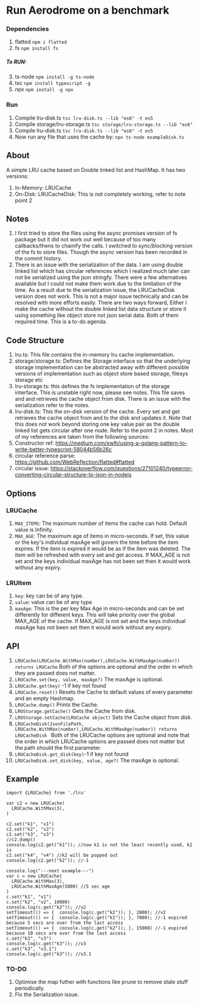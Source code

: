 # Run Aerodrome on a benchmark
### Dependencies
1.  flatted
	`npm i flatted`
2. fs
	`npm install fs`
##### To RUN:
3. ts-node
`npm install -g ts-node`
4. tsc
`npm install typescript -g`
5. npx
 `npm install -g npx`

### Run
1. Compile lru-disk.ts
`tsc lru-disk.ts --lib "es6" -t es5`
2. Compile storage/lru-storage.ts
`tsc storage/lru-storage.ts --lib "es6" `
3. Compile lru-disk.ts
`tsc lru-disk.ts --lib "es6" -t es5 `
4. Now run any file that uses the cache by:
 ` npx ts-node exampleDisk.ts `
## About
A simple LRU cache based on Double linked list and HashMap. It has two versions:
1. In-Memory: LRUCache
2. On-Disk: LRUCacheDisk: This is not completely working, refer to note point 2
## Notes
1. I first tried to store the files using the async promises version of fs package but it did not work out well because of too many callbacks/thens to chainify the calls. I switched to sync/blocking version of the fs to store files. Though the async version has been recorded in the commit history.
2.  There is an issue with the serialization of the data. I am using double linked list which has circular references which I realized much later can not be serialized using the json stringfy. There were a few alternatives available but I could not make them work due to the limitation of the time. As a result due to the serialization issue, the LRUCacheDisk version does not work. This is not a major issue technically and can be resolved with more efforts easily.  There are two ways forward, Either i make the cache without the double linked list data structure or store it using something like object store not json serial data. Both of them required time. This is a to-do agenda.
## Code Structure
1. lru.ts: This file contains the in-memory lru cache implementation.
2. storage/storage.ts: Defines the Storage interface so that the underlying storage implementation can be abstracted away with different possible versions of implementation such as object store based storage, filesys storage etc
3. lru-storage.ts: this defines the fs implementation of the storage interface. This is unstable right now, please see notes. This file saves and and retrieves the cache object from disk. There is an issue with the serialization refer to the notes.
4. lru-disk.ts: This the on-disk version of the cache. Every set and get retrieves the cache object from and to the disk and updates it.  Note that this does not work beyond storing one key value pair as the double linked list gets circular after one node. Refer to the point 2 in notes.
Most of my references are taken from the following sources:
1. Constructor ref: https://medium.com/swlh/using-a-golang-pattern-to-write-better-typescript-58044b56b26c
2. circular reference parse: https://github.com/WebReflection/flatted#flatted
3. circular issue: https://stackoverflow.com/questions/27101240/typeerror-converting-circular-structure-to-json-in-nodejs
## Options
### LRUCache
1. `MAX_ITEMS`: The maximum number of items the cache can hold. Default value is Infinity.
2. `MAX_AGE`: The maximum age of items in micro-seconds. If set, this value or the key's individual maxAge will govern the time before the item expires. If the item is expired it would be as if the item was deleted. The item will be refreshed with every set and get access. If MAX_AGE is not set and the keys individual maxAge has not been set then it would work without any expiry.
### LRUItem
1.  `key`: key can be of any type.
2. `value`: value can be of any type.
3. `maxAge`: This is the per key Max Age in micro-seconds and can be set differently for different keys. This will take priority over the global MAX_AGE of the cache. If MAX_AGE is not set and the keys individual maxAge has not been set then it would work without any expiry.

## API
1.  `LRUCache(LRUCache.WithMax(number),LRUCache.WithMaxAge(number)) returns LRUCache` Both of the options are optional and the order in which they are passed does not matter.
2.  `LRUCache.set(key, value, maxAge?)` The maxAge is optional.
3.   `LRUCache.get(key)` -1 if key not found
4. `LRUCache.reset()` Resets the Cache to default values of every parameter and an empty Hashmap.  
5. `LRUCache.dump()` Prints the Cache.
6. `LRUStorage.getCache()` Gets the Cache from disk.
7. `LRUStorage.setCache(LRUCache object)` Sets the Cache object from disk.
8. `LRUCacheDisk(JsonFilePath, LRUCache.WithMax(number),LRUCache.WithMaxAge(number)) returns LRUCacheDisk ` Both of the LRUCache options are optional and note that the order in which LRUCache options are passed does not matter but the path should the first parameter.
9.  `LRUCacheDisk.get_disk(key)`-1 if key not found
10.  `LRUCacheDisk.set_disk(key, value, age?)` The maxAge is optional.

## Example

```
import {LRUCache} from './lru'

var c2 = new LRUCache(
  LRUCache.WithMax(3),
)

c2.set("k1", "v1")
c2.set("k2", "v2")
c2.set("k3", "v3")
//c2.dump()
console.log(c2.get("k1")); //now k1 is not the least recently used, k2 is
c2.set("k4", "v4") //k2 will be popped out
console.log(c2.get("k2")); //-1

console.log("---next example---")
var c = new LRUCache(
  LRUCache.WithMax(3),
  LRUCache.WithMaxAge(5000) //5 sec age
)
c.set("k1", "v1")
c.set("k2", "v2", 10000)
console.log(c.get("k2")); //v2
setTimeout(() => {  console.log(c.get("k2")); }, 2000); //v2
setTimeout(() => {  console.log(c.get("k1")); }, 7000); //-1 expired because 5 secs are over from the last access
setTimeout(() => {  console.log(c.get("k2")); }, 15000) //-1 expired because 10 secs are over from the last access
c.set("k3", "v3")
console.log(c.get("k3")); //v3
c.set("k3", "v3.1")
console.log(c.get("k3")); //v3.1
```
### TO-DO
1. Optimise the map futher with functions like prune to remove stale stuff periodically.
2. FIx the Serialization issue.
